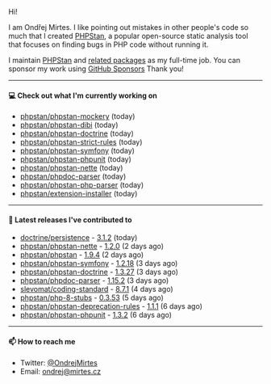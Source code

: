 Hi!

I am Ondřej Mirtes. I like pointing out mistakes in other people's code so much that I created [PHPStan](https://phpstan.org/), a popular open-source static analysis tool that focuses on finding bugs in PHP code without running it.

I maintain [PHPStan](https://github.com/phpstan/phpstan) and [related packages](https://github.com/phpstan/) as my full-time job. You can sponsor my work using [GitHub Sponsors](https://github.com/sponsors/ondrejmirtes) Thank you!

---

#### 💻 Check out what I'm currently working on

- [phpstan/phpstan-mockery](https://github.com/phpstan/phpstan-mockery) (today)
- [phpstan/phpstan-dibi](https://github.com/phpstan/phpstan-dibi) (today)
- [phpstan/phpstan-doctrine](https://github.com/phpstan/phpstan-doctrine) (today)
- [phpstan/phpstan-strict-rules](https://github.com/phpstan/phpstan-strict-rules) (today)
- [phpstan/phpstan-symfony](https://github.com/phpstan/phpstan-symfony) (today)
- [phpstan/phpstan-phpunit](https://github.com/phpstan/phpstan-phpunit) (today)
- [phpstan/phpstan-nette](https://github.com/phpstan/phpstan-nette) (today)
- [phpstan/phpdoc-parser](https://github.com/phpstan/phpdoc-parser) (today)
- [phpstan/phpstan-php-parser](https://github.com/phpstan/phpstan-php-parser) (today)
- [phpstan/extension-installer](https://github.com/phpstan/extension-installer) (today)

---

#### 🔭 Latest releases I've contributed to

- [doctrine/persistence](https://github.com/doctrine/persistence) - [3.1.2](https://github.com/doctrine/persistence/releases/tag/3.1.2) (today)
- [phpstan/phpstan-nette](https://github.com/phpstan/phpstan-nette) - [1.2.0](https://github.com/phpstan/phpstan-nette/releases/tag/1.2.0) (2 days ago)
- [phpstan/phpstan](https://github.com/phpstan/phpstan) - [1.9.4](https://github.com/phpstan/phpstan/releases/tag/1.9.4) (2 days ago)
- [phpstan/phpstan-symfony](https://github.com/phpstan/phpstan-symfony) - [1.2.18](https://github.com/phpstan/phpstan-symfony/releases/tag/1.2.18) (3 days ago)
- [phpstan/phpstan-doctrine](https://github.com/phpstan/phpstan-doctrine) - [1.3.27](https://github.com/phpstan/phpstan-doctrine/releases/tag/1.3.27) (3 days ago)
- [phpstan/phpdoc-parser](https://github.com/phpstan/phpdoc-parser) - [1.15.2](https://github.com/phpstan/phpdoc-parser/releases/tag/1.15.2) (3 days ago)
- [slevomat/coding-standard](https://github.com/slevomat/coding-standard) - [8.7.1](https://github.com/slevomat/coding-standard/releases/tag/8.7.1) (4 days ago)
- [phpstan/php-8-stubs](https://github.com/phpstan/php-8-stubs) - [0.3.53](https://github.com/phpstan/php-8-stubs/releases/tag/0.3.53) (5 days ago)
- [phpstan/phpstan-deprecation-rules](https://github.com/phpstan/phpstan-deprecation-rules) - [1.1.1](https://github.com/phpstan/phpstan-deprecation-rules/releases/tag/1.1.1) (6 days ago)
- [phpstan/phpstan-phpunit](https://github.com/phpstan/phpstan-phpunit) - [1.3.2](https://github.com/phpstan/phpstan-phpunit/releases/tag/1.3.2) (6 days ago)

---

#### 📫 How to reach me

- Twitter: [@OndrejMirtes](https://twitter.com/ondrejmirtes)
- Email: [ondrej@mirtes.cz](mailto:ondrej@mirtes.cz)
